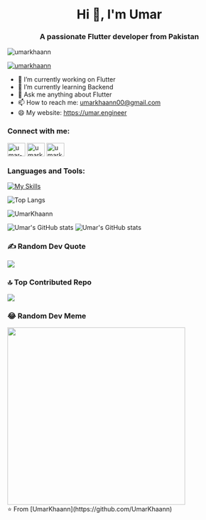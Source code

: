 <h1 align="center">Hi 👋, I'm Umar</h1>
<h3 align="center">A passionate Flutter developer from Pakistan</h3>

<p align="left"> <img src="https://komarev.com/ghpvc/?username=umarkhaann&label=Profile%20views&color=0e75b6&style=flat" alt="umarkhaann" /> </p>

<p align="left"> <a href="https://github.com/ryo-ma/github-profile-trophy"><img src="https://github-profile-trophy.vercel.app/?username=umarkhaann" alt="umarkhaann" /></a> </p>

- 🔭 I’m currently working on Flutter
- 🌱 I’m currently learning Backend
- 💬 Ask me anything about Flutter 
- 📫 How to reach me: umarkhaann00@gmail.com
- 😄 My website: https://umar.engineer
  
### Connect with me:
<p align="left">
<a href="https://linkedin.com/in/umar-khaannn" target="blank"><img align="center" src="https://raw.githubusercontent.com/rahuldkjain/github-profile-readme-generator/master/src/images/icons/Social/linked-in-alt.svg" alt="umar-khaann" height="30" width="40" /></a>
<a href="https://www.hackerrank.com/UmarKhaann" target="blank"><img align="center" src="https://raw.githubusercontent.com/rahuldkjain/github-profile-readme-generator/master/src/images/icons/Social/hackerrank.svg" alt="umarkhaannn" height="30" width="40" /></a>
<a href="https://www.topcoder.com/members/umarkhaann" target="blank"><img align="center" src="https://raw.githubusercontent.com/rahuldkjain/github-profile-readme-generator/master/src/images/icons/Social/topcoder.svg" alt="umarkhaann" height="30" width="40" /></a>
</p>

### Languages and Tools:
[![My Skills](https://skillicons.dev/icons?i=flutter,dart,firebase,github,git,postman&perline=5)](https://skillicons.dev)

![Top Langs](https://github-readme-stats.vercel.app/api/top-langs/?username=UmarKhaann&theme=dark)


<p><img align="center" src="https://github-readme-streak-stats.herokuapp.com/?user=UmarKhaann&theme=dark" alt="UmarKhaann" /></p>

![Umar's GitHub stats](https://github-readme-stats.vercel.app/api?username=UmarKhaann&show_icons=true&theme=dark)
![Umar's GitHub stats](https://github-readme-stats.vercel.app/api?username=UmarKhaann&show_icons=true&theme=radical)

### ✍️ Random Dev Quote
![](https://quotes-github-readme.vercel.app/api?type=horizontal&theme=dark)

### 🔝 Top Contributed Repo
![](https://github-contributor-stats.vercel.app/api?username=umarkhaann&limit=5&theme=dark&combine_all_yearly_contributions=true)

### 😂 Random Dev Meme
<img src='https://randommeme-five.vercel.app/' style="height: 400px;"/>



<br>
⭐️ From [UmarKhaann](https://github.com/UmarKhaann)
